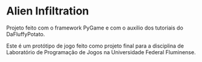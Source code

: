 # Alien Infiltration

Projeto feito com o framework PyGame e com o auxilio dos tutoriais do DaFluffyPotato.

Este é um protótipo de jogo feito como projeto final para a disciplina de Laboratório de Programação de Jogos na Universidade Federal Fluminense.
